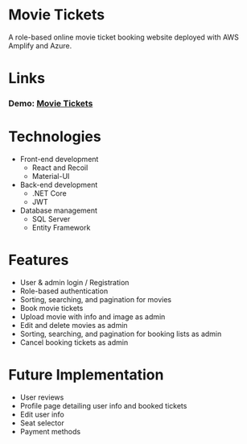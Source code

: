 # Movie Tickets
A role-based online movie ticket booking website deployed with AWS Amplify and Azure.

# Links
### Demo: [Movie Tickets](https://master.dmj9f41zlkf3d.amplifyapp.com/)

# Technologies
- Front-end development
	- React and Recoil
	- Material-UI
- Back-end development
	- .NET Core
	- JWT
- Database management
	- SQL Server
	- Entity Framework
	
# Features
- User & admin login / Registration
- Role-based authentication
- Sorting, searching, and pagination for movies
- Book movie tickets
- Upload movie with info and image as admin
- Edit and delete movies as admin
- Sorting, searching, and pagination for booking lists as admin
- Cancel booking tickets as admin

# Future Implementation
- User reviews
- Profile page detailing user info and booked tickets
- Edit user info
- Seat selector
- Payment methods
